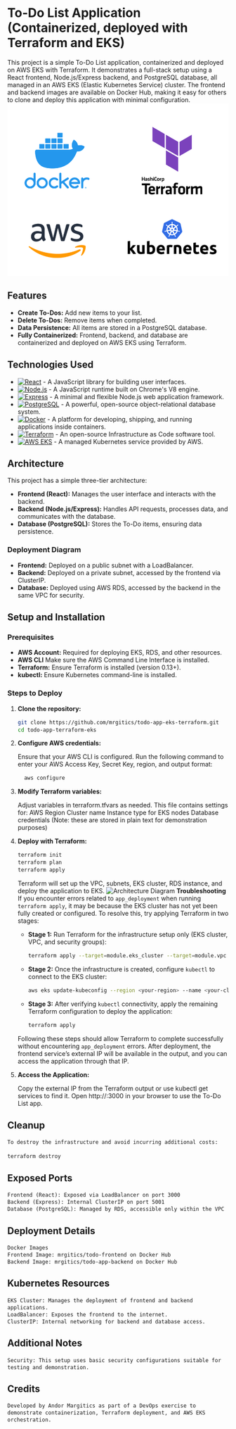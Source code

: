 # To-Do List Application (Containerized, deployed with Terraform and EKS)

This project is a simple To-Do List application, containerized and deployed on AWS EKS with Terraform. It demonstrates a full-stack setup using a React frontend, Node.js/Express backend, and PostgreSQL database, all managed in an AWS EKS (Elastic Kubernetes Service) cluster. The frontend and backend images are available on Docker Hub, making it easy for others to clone and deploy this application with minimal configuration.
![Architecture Diagram](./images/terraform.png)

## Features
- **Create To-Dos:** Add new items to your list.
- **Delete To-Dos:** Remove items when completed.
- **Data Persistence:** All items are stored in a PostgreSQL database.
- **Fully Containerized:** Frontend, backend, and database are containerized and deployed on AWS EKS using Terraform.

## Technologies Used
- [![React][React.js]](https://reactjs.org/) - A JavaScript library for building user interfaces.
- [![Node.js][Node.js]](https://nodejs.org/) - A JavaScript runtime built on Chrome's V8 engine.
- [![Express][Express.js]](https://expressjs.com/) - A minimal and flexible Node.js web application framework.
- [![PostgreSQL][PostgreSQL]](https://www.postgresql.org/) - A powerful, open-source object-relational database system.
- [![Docker][Docker]](https://www.docker.com/) - A platform for developing, shipping, and running applications inside containers.
- [![Terraform][Terraform]](https://www.terraform.io/) - An open-source Infrastructure as Code software tool.
- [![AWS EKS][AWS-EKS]](https://aws.amazon.com/eks/) - A managed Kubernetes service provided by AWS.


## Architecture
This project has a simple three-tier architecture:

- **Frontend (React):** Manages the user interface and interacts with the backend.
- **Backend (Node.js/Express):** Handles API requests, processes data, and communicates with the database.
- **Database (PostgreSQL):** Stores the To-Do items, ensuring data persistence.

### Deployment Diagram
- **Frontend:** Deployed on a public subnet with a LoadBalancer.
- **Backend:** Deployed on a private subnet, accessed by the frontend via ClusterIP.
- **Database:** Deployed using AWS RDS, accessed by the backend in the same VPC for security.

## Setup and Installation

### Prerequisites
- **AWS Account:** Required for deploying EKS, RDS, and other resources.
- **AWS CLI** Make sure the AWS Command Line Interface is installed.
- **Terraform:** Ensure Terraform is installed (version 0.13+).
- **kubectl:** Ensure Kubernetes command-line is installed.

### Steps to Deploy

1. **Clone the repository:**
   ```bash
   git clone https://github.com/mrgitics/todo-app-eks-terraform.git
   cd todo-app-terraform-eks

2. **Configure AWS credentials:**

    Ensure that your AWS CLI is configured.
    Run the following command to enter your AWS Access Key, Secret Key, region, and output format:
    ```bash
      aws configure
      ```

3. **Modify Terraform variables:**

    Adjust variables in terraform.tfvars as needed. This file contains settings for:
    AWS Region
    Cluster name
    Instance type for EKS nodes
    Database credentials (Note: these are stored in plain text for demonstration purposes)

4. **Deploy with Terraform:**

    ```bash    
    terraform init
    terraform plan
    terraform apply
    ```
    Terraform will set up the VPC, subnets, EKS cluster, RDS instance, and deploy the application to EKS.
    ![Architecture Diagram](./images/code.png)
    **Troubleshooting**  
    If you encounter errors related to `app_deployment` when running `terraform apply`, it may be because the EKS cluster has not yet been fully created or configured. To resolve this, try applying Terraform in two stages:

    - **Stage 1:** Run Terraform for the infrastructure setup only (EKS cluster, VPC, and security groups):

      ```bash
      terraform apply --target=module.eks_cluster --target=module.vpc --target=module.security_group --target=module.iam_roles
      ```

    - **Stage 2:** Once the infrastructure is created, configure `kubectl` to connect to the EKS cluster:

      ```bash
      aws eks update-kubeconfig --region <your-region> --name <your-cluster-name>
      ```

    - **Stage 3:** After verifying `kubectl` connectivity, apply the remaining Terraform configuration to deploy the application:

      ```bash
      terraform apply
      ```

    Following these steps should allow Terraform to complete successfully without encountering `app_deployment` errors.
    After deployment, the frontend service’s external IP will be available in the output, and you can access the application through that IP.

5. **Access the Application:**

    Copy the external IP from the Terraform output or use kubectl get services to find it.
    Open http://<external-ip>:3000 in your browser to use the To-Do List app.

## Cleanup
    To destroy the infrastructure and avoid incurring additional costs:

    terraform destroy

## Exposed Ports
    Frontend (React): Exposed via LoadBalancer on port 3000
    Backend (Express): Internal ClusterIP on port 5001
    Database (PostgreSQL): Managed by RDS, accessible only within the VPC

## Deployment Details
    Docker Images
    Frontend Image: mrgitics/todo-frontend on Docker Hub
    Backend Image: mrgitics/todo-app-backend on Docker Hub

## Kubernetes Resources
    EKS Cluster: Manages the deployment of frontend and backend applications.
    LoadBalancer: Exposes the frontend to the internet.
    ClusterIP: Internal networking for backend and database access.

## Additional Notes
    Security: This setup uses basic security configurations suitable for testing and demonstration.

## Credits
    Developed by Andor Margitics as part of a DevOps exercise to demonstrate containerization, Terraform deployment, and AWS EKS orchestration.

<!-- MARKDOWN LINKS & IMAGES -->
[React.js]: https://img.shields.io/badge/React-20232A?style=for-the-badge&logo=react&logoColor=61DAFB
[Node.js]: https://img.shields.io/badge/Node.js-43853D?style=for-the-badge&logo=node.js&logoColor=white
[Express.js]: https://img.shields.io/badge/Express.js-404D59?style=for-the-badge&logo=express&logoColor=white
[PostgreSQL]: https://img.shields.io/badge/PostgreSQL-316192?style=for-the-badge&logo=postgresql&logoColor=white
[Docker]: https://img.shields.io/badge/Docker-2496ED?style=for-the-badge&logo=docker&logoColor=white
[Terraform]: https://img.shields.io/badge/Terraform-623CE4?style=for-the-badge&logo=terraform&logoColor=white
[AWS-EKS]: https://img.shields.io/badge/AWS_EKS-FF9900?style=for-the-badge&logo=amazonaws&logoColor=white
